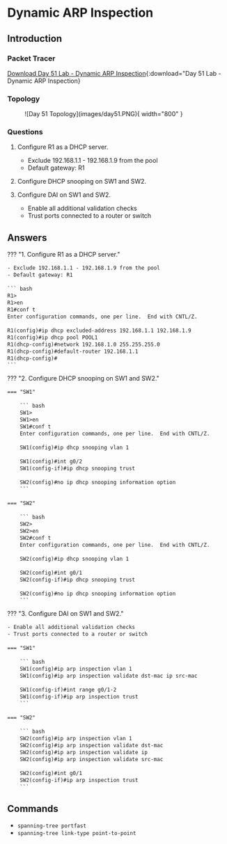 # Dynamic ARP Inspection

## Introduction

### Packet Tracer

[Download Day 51 Lab - Dynamic ARP Inspection](/JITL/Day%2051%20Lab%20-%20Dynamic%20ARP%20Inspection.pkt){:download="Day 51 Lab - Dynamic ARP Inspection}

### Topology

<figure markdown>
  ![Day 51 Topology](images/day51.PNG){ width="800" }
  <figcaption></figcaption>
</figure>

### Questions

1. Configure R1 as a DHCP server.
    - Exclude 192.168.1.1 - 192.168.1.9 from the pool
    - Default gateway: R1

2. Configure DHCP snooping on SW1 and SW2.

3. Configure DAI on SW1 and SW2.
    - Enable all additional validation checks
    - Trust ports connected to a router or switch

## Answers


??? "1. Configure R1 as a DHCP server."

    - Exclude 192.168.1.1 - 192.168.1.9 from the pool
    - Default gateway: R1

    ``` bash
    R1>
    R1>en
    R1#conf t
    Enter configuration commands, one per line.  End with CNTL/Z.

    R1(config)#ip dhcp excluded-address 192.168.1.1 192.168.1.9
    R1(config)#ip dhcp pool POOL1
    R1(dhcp-config)#network 192.168.1.0 255.255.255.0
    R1(dhcp-config)#default-router 192.168.1.1
    R1(dhcp-config)#
    ```

??? "2. Configure DHCP snooping on SW1 and SW2."

    === "SW1"

        ``` bash
        SW1>
        SW1>en
        SW1#conf t
        Enter configuration commands, one per line.  End with CNTL/Z.

        SW1(config)#ip dhcp snooping vlan 1

        SW1(config)#int g0/2
        SW1(config-if)#ip dhcp snooping trust

        SW2(config)#no ip dhcp snooping information option
        ```

    === "SW2"

        ``` bash
        SW2>
        SW2>en
        SW2#conf t
        Enter configuration commands, one per line.  End with CNTL/Z.

        SW2(config)#ip dhcp snooping vlan 1

        SW2(config)#int g0/1
        SW2(config-if)#ip dhcp snooping trust

        SW2(config)#no ip dhcp snooping information option
        ```
            
??? "3. Configure DAI on SW1 and SW2."

    - Enable all additional validation checks
    - Trust ports connected to a router or switch

    === "SW1"

        ``` bash
        SW1(config)#ip arp inspection vlan 1
        SW1(config)#ip arp inspection validate dst-mac ip src-mac 

        SW1(config-if)#int range g0/1-2
        SW1(config-if)#ip arp inspection trust
        ```

    === "SW2"

        ``` bash
        SW2(config)#ip arp inspection vlan 1
        SW2(config)#ip arp inspection validate dst-mac 
        SW2(config)#ip arp inspection validate ip
        SW2(config)#ip arp inspection validate src-mac 

        SW2(config)#int g0/1
        SW2(config-if)#ip arp inspection trust
        ```

## Commands

* `spanning-tree portfast `
* `spanning-tree link-type point-to-point `

  